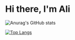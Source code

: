 # Hi there, I'm Ali 

![Anurag's GitHub stats](https://github-readme-stats.vercel.app/api?username=warsame2&how_icons=true&theme=cobalt)

[![Top Langs](https://github-readme-stats.vercel.app/api/top-langs/?username=shaksi&layout=compact)](https://github.com/anuraghazra/github-readme-stats)
